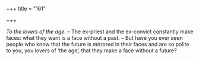 +++
title = "161"

+++

*To the lovers of the age.* – The ex-priest and the ex-convict constantly make faces: what they want is a face without a past. – But have you ever seen people who know that the future is mirrored in their faces and are so polite to you, you lovers of ‘the age’, that they make a face without a future?


